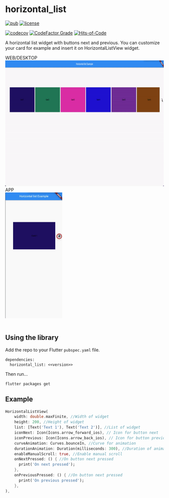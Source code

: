 # horizontal_list

[![pub](https://img.shields.io/pub/v/horizontal_list)](https://pub.dev/packages/horizontal_list)
[![license](https://img.shields.io/badge/license-mit-green.svg)](https://github.com/Dansp/horizontal_list/blob/main/LICENSE)
<!-- [![build](https://github.com/Dansp/horizontal_list/actions/workflows/build.yml/badge.svg)](https://github.com/Dansp/horizontal_list/actions/) -->
[![codecov](https://codecov.io/gh/Dansp/horizontal_list/branch/main/graph/badge.svg?token=jYfO55O22s)](https://codecov.io/gh/Dansp/horizontal_list)
[![CodeFactor Grade](https://img.shields.io/codefactor/grade/github/Dansp/horizontal_list)](https://www.codefactor.io/repository/github/Dansp/horizontal_list)
[![Hits-of-Code](https://hitsofcode.com/github/Dansp/horizontal_list?branch=main)](https://hitsofcode.com/github/Dansp/horizontal_list/view?branch=main)

A horizontal list widget with buttons next and previous. You can customize your card for example and insert it on HorizontalListView widget.


<div>
  WEB/DESKTOP
  <br>
  <img src="https://raw.githubusercontent.com/Dansp/horizontal_list/main/media/web.gif" height="400">
  <br>
  APP
  <br>
  <img src="https://raw.githubusercontent.com/Dansp/horizontal_list/main/media/mobile.gif" height="400">
</div>

<br>

## Using the library

Add the repo to your Flutter `pubspec.yaml` file.

```
dependencies:
  horizontal_list: <<version>>
```

Then run...
```
flutter packages get
```


## Example

```dart
HorizontalListView(
    width: double.maxFinite, //Width of widget
    height: 200, //Height of widget
    list: [Text('Text 1'), Text('Text 2')], //List of widget
    iconNext: Icon(Icons.arrow_forward_ios), // Icon for button next
    iconPrevious: Icon(Icons.arrow_back_ios), // Icon for button previous
    curveAnimation: Curves.bounceIn, //Curve for animation
    durationAnimation: Duration(milliseconds: 300), //Duration of animation
    enableManualScroll: true, //Enable manual scroll
    onNextPressed: () { //On button next pressed
      print('On next pressed');
    },
    onPreviousPressed: () { //On button next pressed
      print('On previous pressed');
    },
),
```
